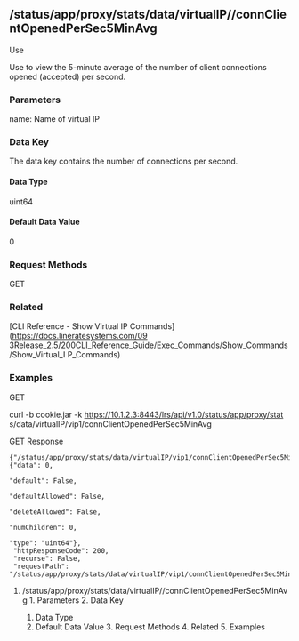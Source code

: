 ## /status/app/proxy/stats/data/virtualIP/<name>/connClientOpenedPerSec5MinAvg

Use

Use to view the 5-minute average of the number of client connections opened
(accepted) per second.

### Parameters

name: Name of virtual IP

### Data Key

The data key contains the number of connections per second.

#### Data Type

uint64

#### Default Data Value

0

### Request Methods

GET

### Related

[CLI Reference - Show Virtual IP Commands](https://docs.lineratesystems.com/09
3Release_2.5/200CLI_Reference_Guide/Exec_Commands/Show_Commands/Show_Virtual_I
P_Commands)

### Examples

GET

curl -b cookie.jar -k https://10.1.2.3:8443/lrs/api/v1.0/status/app/proxy/stat
s/data/virtualIP/vip1/connClientOpenedPerSec5MinAvg

GET Response

    
    {"/status/app/proxy/stats/data/virtualIP/vip1/connClientOpenedPerSec5MinAvg": {"data": 0,
                                                                                      "default": False,
                                                                                      "defaultAllowed": False,
                                                                                      "deleteAllowed": False,
                                                                                      "numChildren": 0,
                                                                                      "type": "uint64"},
     "httpResponseCode": 200,
     "recurse": False,
     "requestPath": "/status/app/proxy/stats/data/virtualIP/vip1/connClientOpenedPerSec5MinAvg"}
    

  1. /status/app/proxy/stats/data/virtualIP/<name>/connClientOpenedPerSec5MinAvg
    1. Parameters
    2. Data Key
      1. Data Type
      2. Default Data Value
    3. Request Methods
    4. Related
    5. Examples

